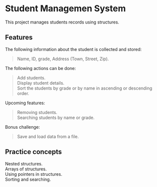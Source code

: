 # Student Managemen System

This project manages students records using structures.

## Features
The following information about the student is collected and stored:  
  >Name, ID, grade, Address (Town, Street, Zip).

The following actions can be done:  
  >Add students.  
  >Display student details.  
  >Sort the students by grade or by name in ascending or descending order.  

Upcoming features:  
  >Removing students.  
  >Searching students by name or grade.  

Bonus challenge:  
  >Save and load data from a file.


## Practice concepts
Nested structures.  
Arrays of structures.  
Using pointers in structures.  
Sorting and searching.  
